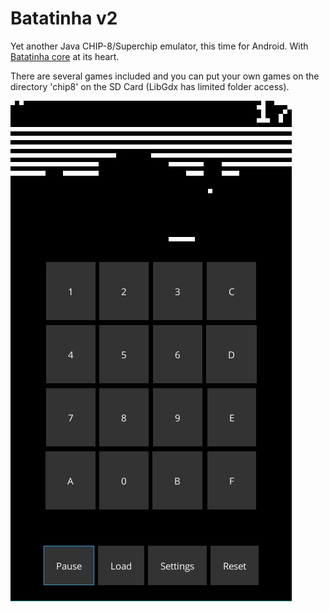 # Batatinha v2
Yet another Java CHIP-8/Superchip emulator, this time for Android. With [Batatinha core](https://github.com/jbatistareis/batatinha-core) at its heart.

There are several games included and you can put your own games on the directory 'chip8' on the SD Card (LibGdx has limited folder access).


![Screenshot](https://github.com/jbatistareis/batatinha-v2/blob/master/images/screenshot.jpg)
